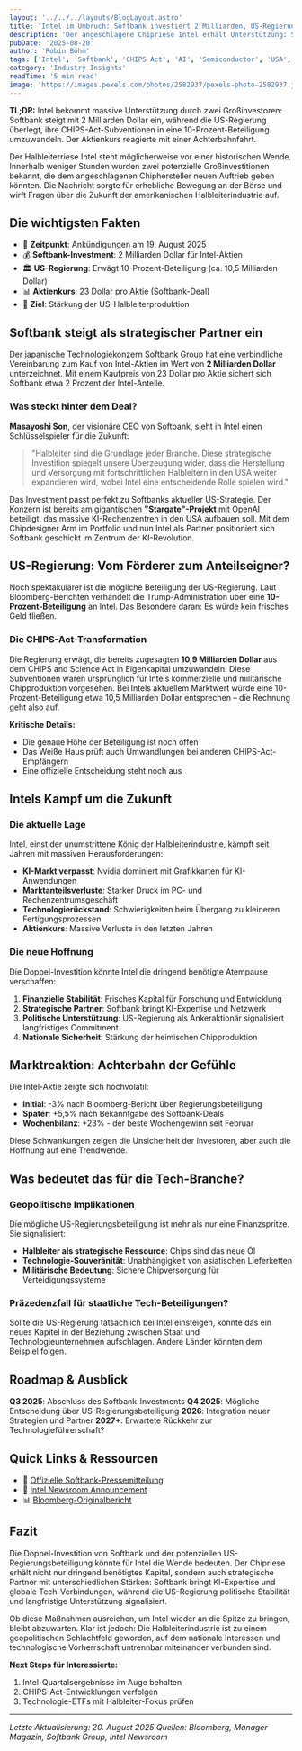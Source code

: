 ```yaml
---
layout: '../../../layouts/BlogLayout.astro'
title: 'Intel im Umbruch: Softbank investiert 2 Milliarden, US-Regierung erwägt 10-Prozent-Beteiligung'
description: 'Der angeschlagene Chipriese Intel erhält Unterstützung: Softbank steigt mit 2 Milliarden Dollar ein, während die US-Regierung über eine historische 10-Prozent-Beteiligung nachdenkt.'
pubDate: '2025-08-20'
author: 'Robin Böhm'
tags: ['Intel', 'Softbank', 'CHIPS Act', 'AI', 'Semiconductor', 'USA', 'Investment']
category: 'Industry Insights'
readTime: '5 min read'
image: 'https://images.pexels.com/photos/2582937/pexels-photo-2582937.jpeg?auto=compress&cs=tinysrgb&w=1200&h=600&dpr=2'
---
```


**TL;DR:** Intel bekommt massive Unterstützung durch zwei Großinvestoren: Softbank steigt mit 2 Milliarden Dollar ein, während die US-Regierung überlegt, ihre CHIPS-Act-Subventionen in eine 10-Prozent-Beteiligung umzuwandeln. Der Aktienkurs reagierte mit einer Achterbahnfahrt.

Der Halbleiterriese Intel steht möglicherweise vor einer historischen Wende. Innerhalb weniger Stunden wurden zwei potenzielle Großinvestitionen bekannt, die dem angeschlagenen Chiphersteller neuen Auftrieb geben könnten. Die Nachricht sorgte für erhebliche Bewegung an der Börse und wirft Fragen über die Zukunft der amerikanischen Halbleiterindustrie auf.

## Die wichtigsten Fakten

- 📅 **Zeitpunkt**: Ankündigungen am 19. August 2025
- 💰 **Softbank-Investment**: 2 Milliarden Dollar für Intel-Aktien
- 🏛️ **US-Regierung**: Erwägt 10-Prozent-Beteiligung (ca. 10,5 Milliarden Dollar)
- 📊 **Aktienkurs**: 23 Dollar pro Aktie (Softbank-Deal)
- 🎯 **Ziel**: Stärkung der US-Halbleiterproduktion

## Softbank steigt als strategischer Partner ein

Der japanische Technologiekonzern Softbank Group hat eine verbindliche Vereinbarung zum Kauf von Intel-Aktien im Wert von **2 Milliarden Dollar** unterzeichnet. Mit einem Kaufpreis von 23 Dollar pro Aktie sichert sich Softbank etwa 2 Prozent der Intel-Anteile.

### Was steckt hinter dem Deal?

**Masayoshi Son**, der visionäre CEO von Softbank, sieht in Intel einen Schlüsselspieler für die Zukunft:

> "Halbleiter sind die Grundlage jeder Branche. Diese strategische Investition spiegelt unsere Überzeugung wider, dass die Herstellung und Versorgung mit fortschrittlichen Halbleitern in den USA weiter expandieren wird, wobei Intel eine entscheidende Rolle spielen wird."

Das Investment passt perfekt zu Softbanks aktueller US-Strategie. Der Konzern ist bereits am gigantischen **"Stargate"-Projekt** mit OpenAI beteiligt, das massive KI-Rechenzentren in den USA aufbauen soll. Mit dem Chipdesigner Arm im Portfolio und nun Intel als Partner positioniert sich Softbank geschickt im Zentrum der KI-Revolution.

## US-Regierung: Vom Förderer zum Anteilseigner?

Noch spektakulärer ist die mögliche Beteiligung der US-Regierung. Laut Bloomberg-Berichten verhandelt die Trump-Administration über eine **10-Prozent-Beteiligung** an Intel. Das Besondere daran: Es würde kein frisches Geld fließen.

### Die CHIPS-Act-Transformation

Die Regierung erwägt, die bereits zugesagten **10,9 Milliarden Dollar** aus dem CHIPS and Science Act in Eigenkapital umzuwandeln. Diese Subventionen waren ursprünglich für Intels kommerzielle und militärische Chipproduktion vorgesehen. Bei Intels aktuellem Marktwert würde eine 10-Prozent-Beteiligung etwa 10,5 Milliarden Dollar entsprechen – die Rechnung geht also auf.

**Kritische Details:**
- Die genaue Höhe der Beteiligung ist noch offen
- Das Weiße Haus prüft auch Umwandlungen bei anderen CHIPS-Act-Empfängern
- Eine offizielle Entscheidung steht noch aus

## Intels Kampf um die Zukunft

### Die aktuelle Lage

Intel, einst der unumstrittene König der Halbleiterindustrie, kämpft seit Jahren mit massiven Herausforderungen:

- **KI-Markt verpasst**: Nvidia dominiert mit Grafikkarten für KI-Anwendungen
- **Marktanteilsverluste**: Starker Druck im PC- und Rechenzentrumsgeschäft
- **Technologierückstand**: Schwierigkeiten beim Übergang zu kleineren Fertigungsprozessen
- **Aktienkurs**: Massive Verluste in den letzten Jahren

### Die neue Hoffnung

Die Doppel-Investition könnte Intel die dringend benötigte Atempause verschaffen:

1. **Finanzielle Stabilität**: Frisches Kapital für Forschung und Entwicklung
2. **Strategische Partner**: Softbank bringt KI-Expertise und Netzwerk
3. **Politische Unterstützung**: US-Regierung als Ankeraktionär signalisiert langfristiges Commitment
4. **Nationale Sicherheit**: Stärkung der heimischen Chipproduktion

## Marktreaktion: Achterbahn der Gefühle

Die Intel-Aktie zeigte sich hochvolatil:
- **Initial**: -3% nach Bloomberg-Bericht über Regierungsbeteiligung
- **Später**: +5,5% nach Bekanntgabe des Softbank-Deals
- **Wochenbilanz**: +23% - der beste Wochengewinn seit Februar

Diese Schwankungen zeigen die Unsicherheit der Investoren, aber auch die Hoffnung auf eine Trendwende.

## Was bedeutet das für die Tech-Branche?

### Geopolitische Implikationen

Die mögliche US-Regierungsbeteiligung ist mehr als nur eine Finanzspritze. Sie signalisiert:

- **Halbleiter als strategische Ressource**: Chips sind das neue Öl
- **Technologie-Souveränität**: Unabhängigkeit von asiatischen Lieferketten
- **Militärische Bedeutung**: Sichere Chipversorgung für Verteidigungssysteme

### Präzedenzfall für staatliche Tech-Beteiligungen?

Sollte die US-Regierung tatsächlich bei Intel einsteigen, könnte das ein neues Kapitel in der Beziehung zwischen Staat und Technologieunternehmen aufschlagen. Andere Länder könnten dem Beispiel folgen.

## Roadmap & Ausblick

**Q3 2025**: Abschluss des Softbank-Investments
**Q4 2025**: Mögliche Entscheidung über US-Regierungsbeteiligung
**2026**: Integration neuer Strategien und Partner
**2027+**: Erwartete Rückkehr zur Technologieführerschaft?

## Quick Links & Ressourcen

- 📰 [Offizielle Softbank-Pressemitteilung](https://group.softbank/en/news/press/20250819)
- 📰 [Intel Newsroom Announcement](https://newsroom.intel.com/corporate/softbank-group-and-intel-corporation-sign-2b-investment-agreement)
- 📊 [Bloomberg-Originalbericht](https://www.bloomberg.com/news/articles/2025-08-18/trump-administration-said-to-discuss-taking-a-10-stake-in-intel)

## Fazit

Die Doppel-Investition von Softbank und der potenziellen US-Regierungsbeteiligung könnte für Intel die Wende bedeuten. Der Chipriese erhält nicht nur dringend benötigtes Kapital, sondern auch strategische Partner mit unterschiedlichen Stärken: Softbank bringt KI-Expertise und globale Tech-Verbindungen, während die US-Regierung politische Stabilität und langfristige Unterstützung signalisiert.

Ob diese Maßnahmen ausreichen, um Intel wieder an die Spitze zu bringen, bleibt abzuwarten. Klar ist jedoch: Die Halbleiterindustrie ist zu einem geopolitischen Schlachtfeld geworden, auf dem nationale Interessen und technologische Vorherrschaft untrennbar miteinander verbunden sind.

**Next Steps für Interessierte:**
1. Intel-Quartalsergebnisse im Auge behalten
2. CHIPS-Act-Entwicklungen verfolgen
3. Technologie-ETFs mit Halbleiter-Fokus prüfen

---

*Letzte Aktualisierung: 20. August 2025*
*Quellen: Bloomberg, Manager Magazin, Softbank Group, Intel Newsroom*